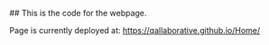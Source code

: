 ## This is the code for the webpage. 

Page is currently deployed at: https://qallaborative.github.io/Home/
